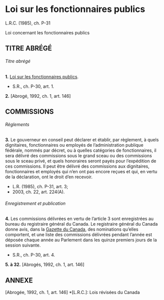 # Loi sur les fonctionnaires publics

L.R.C. (1985), ch. P-31

Loi concernant les fonctionnaires publics

## TITRE ABRÉGÉ

###### Titre abrégé

**1.** [Loi sur les fonctionnaires publics](/canada/fra/lois/P/P-31.md).

  * S.R., ch. P-30, art. 1.

**2.** [Abrogé, 1992, ch. 1, art. 146]

## COMMISSIONS

###### Règlements

**3.** Le gouverneur en conseil peut déclarer et établir, par règlement, à quels dignitaires, fonctionnaires ou employés de l’administration publique fédérale, nommés par décret, ou à quelles catégories de fonctionnaires, il sera délivré des commissions sous le grand sceau ou des commissions sous le sceau privé, et quels honoraires seront payés pour l’expédition de ces commissions. Il peut être délivré des commissions aux dignitaires, fonctionnaires et employés qui n’en ont pas encore reçues et qui, en vertu de la déclaration, ont le droit d’en recevoir.

  * L.R. (1985), ch. P-31, art. 3;
  * 2003, ch. 22, art. 224(A).

###### Enregistrement et publication

**4.** Les commissions délivrées en vertu de l’article 3 sont enregistrées au bureau du registraire général du Canada. Le registraire général du Canada donne avis, dans la [Gazette du Canada](http://www.gazette.gc.ca/), des nominations qu’elles comportent, et une liste des commissions délivrées pendant l’année est déposée chaque année au Parlement dans les quinze premiers jours de la session suivante.

  * S.R., ch. P-30, art. 4.

**5\. à 32.** [Abrogés, 1992, ch. 1, art. 146]

## ANNEXE

[Abrogée, 1992, ch. 1, art. 146]
  *[L.R.C.]: Lois révisées du Canada
